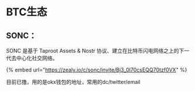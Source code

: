 # BTC生态

## SONC：

SONC 是基于 Taproot Assets & Nostr 协议、建立在比特币闪电网络之上的下一代去中心化社交网络。

{% embed url="https://zealy.io/c/sonc/invite/Bj3_0l70csEQQ70tzf0VX" %}

目前已撸，用的是okx钱包的地址，常用的dc/twitter/email
